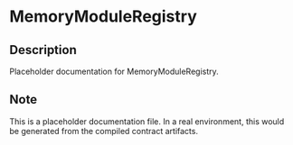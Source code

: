 # MemoryModuleRegistry

## Description

Placeholder documentation for MemoryModuleRegistry.

## Note

This is a placeholder documentation file. In a real environment, this would be generated from the compiled contract artifacts.
